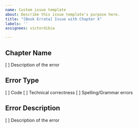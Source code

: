 ```yaml
---
name: Custom issue template
about: Describe this issue template's purpose here.
title: "[Book Errata] Issue with Chapter X"
labels: ''
assignees: victordibia

---
```


## Chapter Name 
[ ] Description of the error  


## Error Type
[ ] Code 
[ ] Technical correctness
[ ] Spelling/Grammar errors

## Error Description 
[ ] Description of the error
